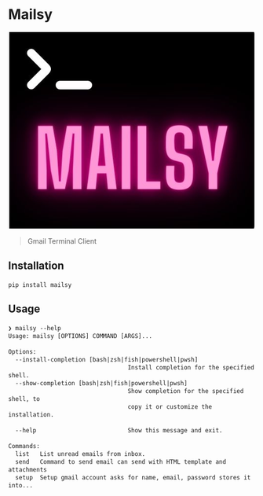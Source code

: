 # Mailsy
<div style="text-align:center"><img src="mailsy.jpg" /></div>


> Gmail Terminal Client
## Installation

```
pip install mailsy
```

## Usage

```
❯ mailsy --help
Usage: mailsy [OPTIONS] COMMAND [ARGS]...

Options:
  --install-completion [bash|zsh|fish|powershell|pwsh]
                                  Install completion for the specified shell.
  --show-completion [bash|zsh|fish|powershell|pwsh]
                                  Show completion for the specified shell, to
                                  copy it or customize the installation.

  --help                          Show this message and exit.

Commands:
  list   List unread emails from inbox.
  send   Command to send email can send with HTML template and attachments
  setup  Setup gmail account asks for name, email, password stores it into...

```